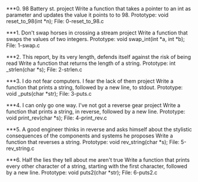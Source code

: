 ***0. 98 Battery st. project
Write a function that takes a pointer to an int as parameter and updates the value it points to to 98.
Prototype: void reset_to_98(int *n);
File: 0-reset_to_98.c

***1. Don't swap horses in crossing a stream project
Write a function that swaps the values of two integers.
Prototype: void swap_int(int *a, int *b);
File: 1-swap.c

***2. This report, by its very length, defends itself against the risk of being read
Write a function that returns the length of a string.
Prototype: int _strlen(char *s);
File: 2-strlen.c

***3. I do not fear computers. I fear the lack of them project
Write a function that prints a string, followed by a new line, to stdout.
Prototype: void _puts(char *str);
File: 3-puts.c

***4. I can only go one way. I've not got a reverse gear project
Write a function that prints a string, in reverse, followed by a new line.
Prototype: void print_rev(char *s);
File: 4-print_rev.c

***5. A good engineer thinks in reverse and asks himself about the stylistic consequences of the components and systems he proposes
Write a function that reverses a string.
Prototype: void rev_string(char *s);
File: 5-rev_string.c

***6. Half the lies they tell about me aren't true
Write a function that prints every other character of a string, starting with the first character, followed by a new line.
Prototype: void puts2(char *str);
File: 6-puts2.c
